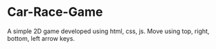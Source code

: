 # Car-Race-Game
A simple 2D game developed using html, css, js.
Move using top, right, bottom, left arrow keys.

